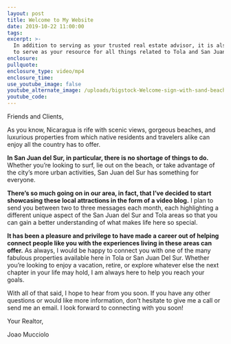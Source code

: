 ```yaml
---
layout: post
title: Welcome to My Website
date: 2019-10-22 11:00:00
tags:
excerpt: >-
  In addition to serving as your trusted real estate advisor, it is also my goal
  to serve as your resource for all things related to Tola and San Juan Del Sur.
enclosure:
pullquote:
enclosure_type: video/mp4
enclosure_time:
use_youtube_image: false
youtube_alternate_image: /uploads/bigstock-Welcome-sign-with-sand-beach-b-87055514.jpg
youtube_code:
---
```


Friends and Clients,&nbsp;

As you know, Nicaragua is rife with scenic views, gorgeous beaches, and luxurious properties from which native residents and travelers alike can enjoy all the country has to offer.&nbsp;

**In San Juan del Sur, in particular, there is no shortage of things to do.** Whether you’re looking to surf, lie out on the beach, or take advantage of the city’s more urban activities, San Juan del Sur has something for everyone.

**There’s so much going on in our area, in fact, that I’ve decided to start showcasing these local attractions in the form of a video blog.** I plan to send you between two to three messages each month, each highlighting a different unique aspect of the San Juan del Sur and Tola areas so that you can gain a better understanding of what makes life here so special.&nbsp;

**It has been a pleasure and privilege to have made a career out of helping connect people like you with the experiences living in these areas can offer.** As always, I would be happy to connect you with one of the many fabulous properties available here in Tola or San Juan Del Sur. Whether you’re looking to enjoy a vacation, retire, or explore whatever else the next chapter in your life may hold, I am always here to help you reach your goals.&nbsp;

With all of that said, I hope to hear from you soon. If you have any other questions or would like more information, don’t hesitate to give me a call or send me an email. I look forward to connecting with you soon\!

Your Realtor,&nbsp;

Joao Mucciolo
